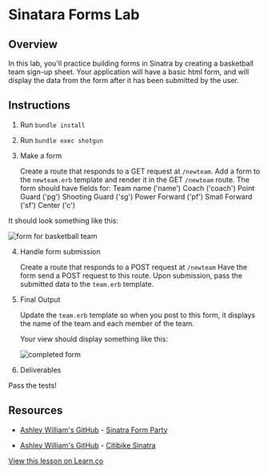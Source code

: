# Sinatara Forms Lab

## Overview

In this lab, you'll practice building forms in Sinatra by creating a basketball team sign-up sheet. Your application will have a basic html form, and will display the data from the form after it has been submitted by the user.

## Instructions

1. Run `bundle install`

2. Run `bundle exec shotgun`

3. Make a form

   Create a route that responds to a GET request at `/newteam`.
   Add a form to the `newteam.erb` template and render it in the GET `/newteam` route.
   The form should have fields for:
    Team name ('name')
    Coach ('coach')
    Point Guard ('pg')
    Shooting Guard ('sg')
    Power Forward ('pf')
    Small Forward ('sf')
    Center ('c')

  It should look something like this:

  ![form for basketball team](https://curriculum-content.s3.amazonaws.com/web-development/Sinatra/basketball-form.png)

4. Handle form submission

   Create a route that responds to a POST request at `/newteam`
   Have the form send a POST request to this route.
   Upon submission, pass the submitted data to the `team.erb` template. 

5. Final Output

   Update the `team.erb` template so when you post to this form, it displays the name of the team and each member of the team.

   Your view should display something like this:

   ![completed form](https://curriculum-content.s3.amazonaws.com/web-development/Sinatra/basketball-results.png)

6. Deliverables

  Pass the tests!

## Resources
* [Ashley William's GitHub](https://github.com/ashleygwilliams/) - [Sinatra Form Party](https://github.com/ashleygwilliams/sinatra-form-party)

* [Ashley William's GitHub](https://github.com/ashleygwilliams/) - [Citibike Sinatra](https://github.com/ashleygwilliams/citibike-sinatra)

<a href='https://learn.co/lessons/basic-sinatra-forms-lab' data-visibility='hidden'>View this lesson on Learn.co</a>
